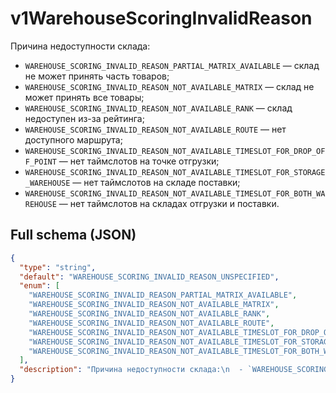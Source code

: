 # v1WarehouseScoringInvalidReason

Причина недоступности склада:
  - `WAREHOUSE_SCORING_INVALID_REASON_PARTIAL_MATRIX_AVAILABLE` — склад не может принять часть товаров;
  - `WAREHOUSE_SCORING_INVALID_REASON_NOT_AVAILABLE_MATRIX` — склад не может принять все товары;
  - `WAREHOUSE_SCORING_INVALID_REASON_NOT_AVAILABLE_RANK` — склад недоступен из-за рейтинга;
  - `WAREHOUSE_SCORING_INVALID_REASON_NOT_AVAILABLE_ROUTE` — нет доступного маршрута;
  - `WAREHOUSE_SCORING_INVALID_REASON_NOT_AVAILABLE_TIMESLOT_FOR_DROP_OFF_POINT` — нет таймслотов на точке отгрузки;
  - `WAREHOUSE_SCORING_INVALID_REASON_NOT_AVAILABLE_TIMESLOT_FOR_STORAGE_WAREHOUSE` — нет таймслотов на складе поставки;
  - `WAREHOUSE_SCORING_INVALID_REASON_NOT_AVAILABLE_TIMESLOT_FOR_BOTH_WAREHOUSE` — нет таймслотов на складах отгрузки и поставки.


## Full schema (JSON)
```json
{
  "type": "string",
  "default": "WAREHOUSE_SCORING_INVALID_REASON_UNSPECIFIED",
  "enum": [
    "WAREHOUSE_SCORING_INVALID_REASON_PARTIAL_MATRIX_AVAILABLE",
    "WAREHOUSE_SCORING_INVALID_REASON_NOT_AVAILABLE_MATRIX",
    "WAREHOUSE_SCORING_INVALID_REASON_NOT_AVAILABLE_RANK",
    "WAREHOUSE_SCORING_INVALID_REASON_NOT_AVAILABLE_ROUTE",
    "WAREHOUSE_SCORING_INVALID_REASON_NOT_AVAILABLE_TIMESLOT_FOR_DROP_OFF_POINT",
    "WAREHOUSE_SCORING_INVALID_REASON_NOT_AVAILABLE_TIMESLOT_FOR_STORAGE_WAREHOUSE",
    "WAREHOUSE_SCORING_INVALID_REASON_NOT_AVAILABLE_TIMESLOT_FOR_BOTH_WAREHOUSE"
  ],
  "description": "Причина недоступности склада:\n  - `WAREHOUSE_SCORING_INVALID_REASON_PARTIAL_MATRIX_AVAILABLE` — склад не может принять часть товаров;\n  - `WAREHOUSE_SCORING_INVALID_REASON_NOT_AVAILABLE_MATRIX` — склад не может принять все товары;\n  - `WAREHOUSE_SCORING_INVALID_REASON_NOT_AVAILABLE_RANK` — склад недоступен из-за рейтинга;\n  - `WAREHOUSE_SCORING_INVALID_REASON_NOT_AVAILABLE_ROUTE` — нет доступного маршрута;\n  - `WAREHOUSE_SCORING_INVALID_REASON_NOT_AVAILABLE_TIMESLOT_FOR_DROP_OFF_POINT` — нет таймслотов на точке отгрузки;\n  - `WAREHOUSE_SCORING_INVALID_REASON_NOT_AVAILABLE_TIMESLOT_FOR_STORAGE_WAREHOUSE` — нет таймслотов на складе поставки;\n  - `WAREHOUSE_SCORING_INVALID_REASON_NOT_AVAILABLE_TIMESLOT_FOR_BOTH_WAREHOUSE` — нет таймслотов на складах отгрузки и поставки.\n"
}
```
